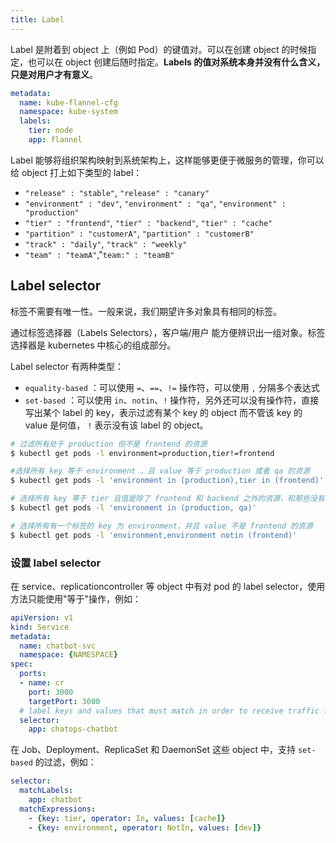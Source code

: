 ```yaml
---
title: Label
---
```


Label 是附着到 object 上（例如 Pod）的键值对。可以在创建 object 的时候指定，也可以在 object 创建后随时指定。**Labels 的值对系统本身并没有什么含义，只是对用户才有意义**。

```yml
metadata:
  name: kube-flannel-cfg
  namespace: kube-system
  labels:
    tier: node
    app: flannel
```

Label 能够将组织架构映射到系统架构上，这样能够更便于微服务的管理，你可以给 object 打上如下类型的 label：

- `"release" : "stable"`, `"release" : "canary"`
- `"environment" : "dev"`, `"environment" : "qa"`, `"environment" : "production"`
- `"tier" : "frontend"`, `"tier" : "backend"`, `"tier" : "cache"`
- `"partition" : "customerA"`, `"partition" : "customerB"`
- `"track" : "daily"`, `"track" : "weekly"`
- `"team" : "teamA"`,"`team:" : "teamB"`

## Label selector

标签不需要有唯一性。一般来说，我们期望许多对象具有相同的标签。

通过标签选择器（Labels Selectors），客户端/用户 能方便辨识出一组对象。标签选择器是 kubernetes 中核心的组成部分。

Label selector 有两种类型：

- `equality-based` ：可以使用 `=`、`==`、`!=` 操作符，可以使用 `,` 分隔多个表达式
- `set-based` ：可以使用 `in`、`notin`、`!` 操作符，另外还可以没有操作符，直接写出某个 label 的 key，表示过滤有某个 key 的 object 而不管该 key 的 value 是何值，
`!` 表示没有该 label 的 object。

```sh
# 过滤所有处于 production 但不是 frontend 的资源
$ kubectl get pods -l environment=production,tier!=frontend

#选择所有 key 等于 environment ，且 value 等于 production 或者 qa 的资源
$ kubectl get pods -l 'environment in (production),tier in (frontend)'

# 选择所有 key 等于 tier 且值是除了 frontend 和 backend 之外的资源，和那些没有标签的 key 是 tier 的资源
$ kubectl get pods -l 'environment in (production, qa)'

# 选择所有有一个标签的 key 为 environment，并且 value 不是 frontend 的资源
$ kubectl get pods -l 'environment,environment notin (frontend)'
```

### 设置 label selector

在 service、replicationcontroller 等 object 中有对 pod 的 label selector，使用方法只能使用"等于"操作，例如：

```yml
apiVersion: v1
kind: Service
metadata:
  name: chatbot-svc
  namespace: {NAMESPACE}
spec:
  ports:
  - name: cr
    port: 3000
    targetPort: 3000
  # label keys and values that must match in order to receive traffic for this service
  selector:
    app: chatops-chatbot
```

在 Job、Deployment、ReplicaSet 和 DaemonSet 这些 object 中，支持 `set-based` 的过滤，例如：

```yml
selector:
  matchLabels:
    app: chatbot
  matchExpressions:
    - {key: tier, operator: In, values: [cache]}
    - {key: environment, operator: NotIn, values: [dev]}
```

